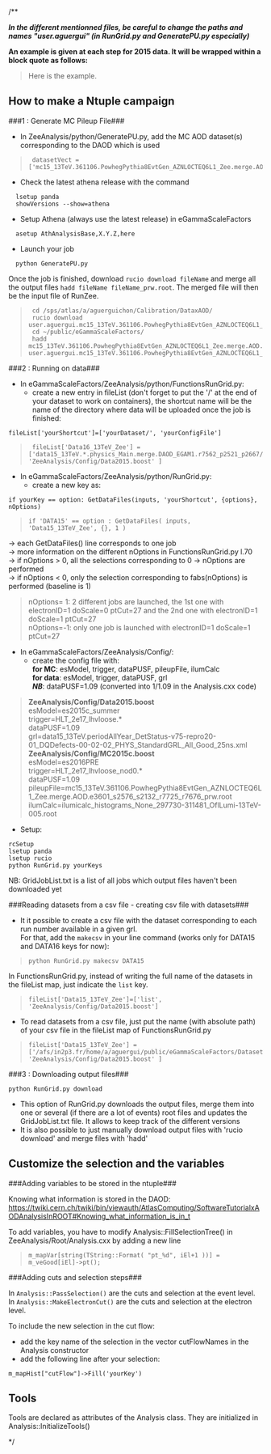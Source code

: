 /**

**_In the different mentionned files, be careful to change the paths and names "user.aguergui" (in RunGrid.py and GeneratePU.py especially)_**  

**An example is given at each step for 2015 data. It will be wrapped within a block quote as follows:**

> Here is the example.

How to make a Ntuple campaign
-----------------------------

###1 : Generate MC Pileup File###

- In ZeeAnalysis/python/GeneratePU.py, add the MC AOD dataset(s) corresponding to the DAOD which is used

>      datasetVect = ['mc15_13TeV.361106.PowhegPythia8EvtGen_AZNLOCTEQ6L1_Zee.merge.AOD.e3601_s2576_s2132_r7725_r7676/']

- Check the latest athena release with the command 
```
  lsetup panda
  showVersions --show=athena
```
- Setup Athena (always use the latest release) in eGammaScaleFactors
```  
  asetup AthAnalysisBase,X.Y.Z,here 
```
- Launch your job
```  
  python GeneratePU.py
```

Once the job is finished, download `rucio download fileName` and merge all the output files `hadd fileName fileName_prw.root`. The merged file will then be the input file of RunZee.

>      cd /sps/atlas/a/aguerguichon/Calibration/DataxAOD/  
>      rucio download user.aguergui.mc15_13TeV.361106.PowhegPythia8EvtGen_AZNLOCTEQ6L1_Zee.merge.AOD.e3601_s2576_s2132_r7725_r7676_prw_0_METADATA/  
>      cd ~/public/eGammaScaleFactors/  
>      hadd mc15_13TeV.361106.PowhegPythia8EvtGen_AZNLOCTEQ6L1_Zee.merge.AOD.e3601_s2576_s2132_r7725_r7676_prw.root  user.aguergui.mc15_13TeV.361106.PowhegPythia8EvtGen_AZNLOCTEQ6L1_Zee.merge.AOD.e3601_s2576_s2132_r7725_r7676_prw_0_METADATA/  

###2 : Running on data###

- In eGammaScaleFactors/ZeeAnalysis/python/FunctionsRunGrid.py:
   * create a new entry in fileList (don't forget to put the '/' at the end of your dataset to work on containers), the shortcut name will be the name of the directory where data will be uploaded once the job is finished: 
```
fileList['yourShortcut']=['yourDataset/', 'yourConfigFile']  
```
 
>      fileList['Data16_13TeV_Zee'] = ['data15_13TeV.*.physics_Main.merge.DAOD_EGAM1.r7562_p2521_p2667/', 'ZeeAnalysis/Config/Data2015.boost' ]   

- In eGammaScaleFactors/ZeeAnalysis/python/RunGrid.py:
   * create a new key as: 
```
if yourKey == option: GetDataFiles(inputs, 'yourShortcut', {options}, nOptions)
```  

>     if 'DATA15' == option : GetDataFiles( inputs, 'Data15_13TeV_Zee', {}, 1 )  

  -> each GetDataFiles() line corresponds to one job  
  -> more information on the different nOptions in FunctionsRunGrid.py l.70  
  -> if nOptions > 0, all the selections corresponding to 0 -> nOptions are performed  
  -> if nOptions < 0, only the selection corresponding to fabs(nOptions) is performed (baseline is 1)  

> nOptions= 1: 2 different jobs are launched, the 1st one with electronID=1 doScale=0 ptCut=27 and the 2nd one with electronID=1 doScale=1 ptCut=27    
> nOptions=-1: only one job is launched with electronID=1 doScale=1 ptCut=27  

- In eGammaScaleFactors/ZeeAnalysis/Config/:
   * create the config file with:  
**for MC**: esModel, trigger, dataPUSF, pileupFile, ilumCalc  
**for data**: esModel, trigger, dataPUSF, grl  
**_NB_**: dataPUSF=1.09 (converted into 1/1.09 in the Analysis.cxx code)


> **ZeeAnalysis/Config/Data2015.boost**  
>      esModel=es2015c_summer  
>      trigger=HLT_2e17_lhvloose.*  
>      dataPUSF=1.09  
>      grl=data15_13TeV.periodAllYear_DetStatus-v75-repro20-01_DQDefects-00-02-02_PHYS_StandardGRL_All_Good_25ns.xml  
> **ZeeAnalysis/Config/MC2015c.boost**  
>      esModel=es2016PRE  
>      trigger=HLT_2e17_lhvloose_nod0.*  
>      dataPUSF=1.09  
>      pileupFile=mc15_13TeV.361106.PowhegPythia8EvtGen_AZNLOCTEQ6L1_Zee.merge.AOD.e3601_s2576_s2132_r7725_r7676_prw.root  
>      ilumCalc=ilumicalc_histograms_None_297730-311481_OflLumi-13TeV-005.root   


- Setup: 
```
rcSetup 
lsetup panda
lsetup rucio
python RunGrid.py yourKeys
```
  
NB: GridJobList.txt is a list of all jobs which output files haven't been downloaded yet

###Reading datasets from a csv file - creating csv file with datasets###

- It it possible to create a csv file with the dataset corresponding to each run number available in a given grl.  
For that, add the `makecsv` in your line command (works only for DATA15 and DATA16 keys for now):    

>     python RunGrid.py makecsv DATA15

In FunctionsRunGrid.py, instead of writing the full name of the datasets in the fileList map, just indicate the `list` key.  

>     fileList['Data15_13TeV_Zee']=['list', 'ZeeAnalysis/Config/Data2015.boost']

- To read datasets from a csv file, just put the name (with absolute path) of your csv file in the fileList map of FunctionsRunGrid.py

>     fileList['Data15_13TeV_Zee'] = ['/afs/in2p3.fr/home/a/aguergui/public/eGammaScaleFactors/DatasetList/Data15_13TeV_Zee.csv', 'ZeeAnalysis/Config/Data2015.boost' ]


###3 : Downloading output files###

```
python RunGrid.py download
```
- This option of RunGrid.py downloads the output files, merge them into one or several (if there are a lot of events) root files and updates the GridJobList.txt file. It allows to keep track of the different versions
- It is also possible to just manually download output files with 'rucio download' and merge files with 'hadd'


Customize the selection and the variables
-------------------------------------------

###Adding variables to be stored in the ntuple###


Knowing what information is stored in the DAOD:
https://twiki.cern.ch/twiki/bin/viewauth/AtlasComputing/SoftwareTutorialxAODAnalysisInROOT#Knowing_what_information_is_in_t

To add variables, you have to modify Analysis::FillSelectionTree() in ZeeAnalysis/Root/Analysis.cxx by adding a new line

>     m_mapVar[string(TString::Format( "pt_%d", iEl+1 ))] = m_veGood[iEl]->pt();  

###Adding cuts and selection steps###

In `Analysis::PassSelection()` are the cuts and selection at the event level.  
In `Analysis::MakeElectronCut()` are the cuts and selection at the electron level.  

To include the new selection in the cut flow: 
- add the key name of the selection in the vector cutFlowNames in the Analysis constructor
- add the following line after your selection:
```
m_mapHist["cutFlow"]->Fill('yourKey')
```


Tools
-----

Tools are declared as attributes of the Analysis class. They are initialized in Analysis::InitializeTools()

*/